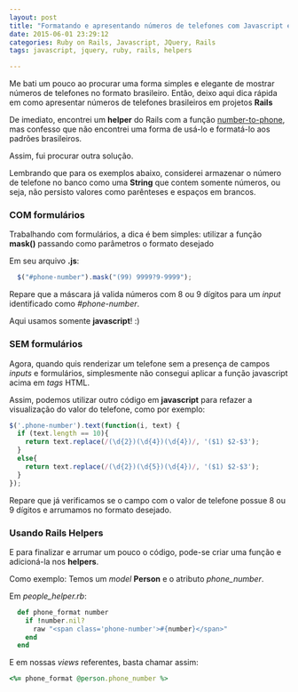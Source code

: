 ```yaml
---
layout: post
title: "Formatando e apresentando números de telefones com Javascript e Ruby on Rails"
date: 2015-06-01 23:29:12
categories: Ruby on Rails, Javascript, JQuery, Rails
tags: javascript, jquery, ruby, rails, helpers

---
```


Me bati um pouco ao procurar uma forma simples e elegante de mostrar números de
telefones no formato brasileiro. Então, deixo aqui dica rápida em como apresentar
números de telefones brasileiros em projetos **Rails**

De imediato, encontrei um **helper** do Rails com a função [number-to-phone][1], mas
confesso que não encontrei uma forma de usá-lo e formatá-lo aos padrões brasileiros.

Assim, fui procurar outra solução.

Lembrando que para os exemplos abaixo, considerei
armazenar o número de telefone no banco como uma **String** que contem somente números,
ou seja, não persisto valores como parênteses e espaços em brancos.


### COM formulários

Trabalhando com formulários, a dica é bem simples: utilizar a função **mask()**
passando como parâmetros o formato desejado

Em seu arquivo **.js**:

```js
  $("#phone-number").mask("(99) 9999?9-9999");
```

Repare que a máscara já valida números com 8 ou 9 dígitos para um *input* identificado como *#phone-number*.

Aqui usamos somente **javascript**! :)


### SEM formulários

Agora, quando quis renderizar um telefone sem a presença de campos *inputs* e formulários, simplesmente não consegui aplicar a função javascript acima em *tags* HTML.

Assim, podemos utilizar outro código em **javascript** para refazer a visualização do valor do telefone, como por exemplo:

```js
$('.phone-number').text(function(i, text) {
  if (text.length == 10){
    return text.replace(/(\d{2})(\d{4})(\d{4})/, '($1) $2-$3');
  }
  else{
    return text.replace(/(\d{2})(\d{5})(\d{4})/, '($1) $2-$3');
  }
});
```

Repare que já verificamos se o campo com o valor de telefone possue 8 ou 9 dígitos e arrumamos no formato desejado.


### Usando Rails Helpers

E para finalizar e arrumar um pouco o código, pode-se criar uma função e adicioná-la nos **helpers**.

Como exemplo: Temos um *model* **Person** e o atributo *phone_number*.

Em *people_helper.rb*:

```ruby
  def phone_format number
    if !number.nil?
      raw "<span class='phone-number'>#{number}</span>"
    end
  end
```

E em nossas *views* referentes, basta chamar assim:

```ruby
<%= phone_format @person.phone_number %>  
```

[1]: http://api.rubyonrails.org/classes/ActionView/Helpers/NumberHelper.html#method-i-number_to_phone
